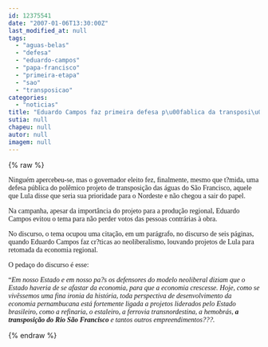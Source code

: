 ```yaml
---
id: 12375541
date: "2007-01-06T13:30:00Z"
last_modified_at: null
tags:
  - "aguas-belas"
  - "defesa"
  - "eduardo-campos"
  - "papa-francisco"
  - "primeira-etapa"
  - "sao"
  - "transposicao"
categories:
  - "noticias"
title: "Eduardo Campos faz primeira defesa p\u00fablica da transposi\u00e7\u00e3o das \u00e1guas do S\u00e3o Francisco"
sutia: null
chapeu: null
autor: null
imagem: null
---
```

{% raw %}
<p><P><FONT face=Verdana>Ninguém apercebeu-se, mas o governador eleito fez, finalmente, mesmo que t?mida, uma defesa pública do polêmico projeto de transposição das águas do São Francisco, aquele que Lula disse que seria sua prioridade para o Nordeste e não chegou a sair do papel.</FONT></P></p>
<p><P><FONT face=Verdana>Na campanha, apesar da importância do projeto para a produção regional, Eduardo Campos evitou o tema para não perder votos das pessoas contrárias à obra.</FONT></P></p>
<p><P><FONT face=Verdana>No discurso, o tema ocupou uma citação, em um parágrafo, no discurso de seis páginas, quando Eduardo Campos faz cr?ticas ao neoliberalismo, louvando projetos de Lula para retomada da economia regional.</FONT></P></p>
<p><P><FONT face=Verdana>O pedaço do discurso é esse:</FONT></P></p>
<p><P><FONT face=Verdana>“<EM>Em nosso Estado e em nosso pa?s os defensores do modelo neoliberal diziam que o Estado haveria de se afastar da economia, para que a economia crescesse. Hoje, como se vivêssemos uma fina ironia da história, toda perspectiva de desenvolvimento da economia pernambucana está fortemente ligada a projetos liderados pelo Estado brasileiro, como a refinaria, o estaleiro, a ferrovia transnordestina, a hemobrás,<STRONG> a</STRONG> <STRONG>transposição do Rio São Francisco</STRONG> e tantos outros empreendimentos???.</EM></P></FONT> </p>
{% endraw %}